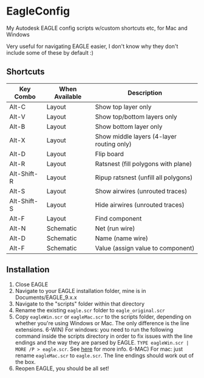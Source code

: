 # EagleConfig
 My Autodesk EAGLE config scripts w/custom shortcuts etc, for Mac and Windows

Very useful for navigating EAGLE easier, I don't know why they don't include some of these by default :)

## Shortcuts
|Key Combo|When Available|Description|
|---|---|---|
|Alt-C|Layout|Show top layer only|
|Alt-V|Layout|Show top/bottom layers only|
|Alt-B|Layout|Show bottom layer only|
|Alt-X|Layout|Show middle layers (4-layer routing only)|
|Alt-D|Layout|Flip board|
|Alt-R|Layout|Ratsnest (fill polygons with plane)|
|Alt-Shift-R|Layout|Ripup ratsnest (unfill all polygons)|
|Alt-S|Layout|Show airwires (unrouted traces)|
|Alt-Shift-S|Layout|Hide airwires (unrouted traces)|
|Alt-F|Layout|Find component|
|Alt-N|Schematic|Net (run wire)|
|Alt-D|Schematic|Name (name wire)|
|Alt-F|Schematic|Value (assign value to component)|

## Installation

1) Close EAGLE
2) Navigate to your EAGLE installation folder, mine is in Documents/EAGLE_9.x.x
3) Navigate to the "scripts" folder within that directory
4) Rename the existing `eagle.scr` folder to `eagle_original.scr`
5) Copy `eagleWin.scr` or `eagleMac.scr` to the scripts folder, depending on whether you're using Windows or Mac. The only difference is the line extensions.
6-WIN) For windows: you need to run the following command inside the scripts directory in order to fix issues with the line endings and the way they are parsed by EAGLE. `TYPE eagleWin.scr | MORE /P > eagle.scr`. See [here](https://stackoverflow.com/a/27844521) for more info.
6-MAC) For mac: just rename `eagleMac.scr` to `eagle.scr`. The line endings should work out of the box.
7) Reopen EAGLE, you should be all set!
